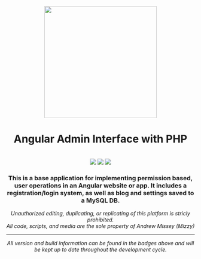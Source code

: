 <div align="center">
<img src="https://dev.brandiq.agency/uploads/-/system/project/avatar/7/1200px-Angular_full_color_logo.svg.png" width="300px" />

<h1>Angular Admin Interface with PHP</h1>
<br />
<a href="/mizzy/angular-admin-interface-with-php/commits/master"><img src="https://img.shields.io/badge/Build-Passed-success?style=for-the-badge"></a>
<a href="/CHANGELOG.md"><img src="https://img.shields.io/badge/Version-1.0.1-blue?style=for-the-badge"></a>
<a href="mizzy/angular-admin-interface-with-php/commits/master" target="_blank"><img src="https://img.shields.io/badge/Site_Status-Up-blue?style=for-the-badge"></a>
<h3>This is a base application for implementing permission based, user operations in an Angular website or app. It includes a registration/login system, as well as blog and settings saved to a MySQL DB.</h3>
<p><i>Unauthorized editing, duplicating, or replicating of this platform is stricly prohibited.<br />All code, scripts, and media are the sole property of Andrew Missey (Mizzy)<i></p>
<hr />
<p>All version and build information can be found in the badges above and will be kept up to date throughout the development cycle.</p>
</div>
